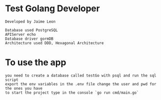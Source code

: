 # Test Golang Developer

    Developed by Jaime Leon

    Database used PostgreSQL
    APIServer echo
    Database driver gormDB
    Architecture used DDD, Hexagonal Architecture

# To use the app
    you need to create a database called testGo with psql and run the sql script
    export the env variables in the .env file change the user and pwd for the ones you have
    to start the project type in the console `go run cmd/main.go`  

